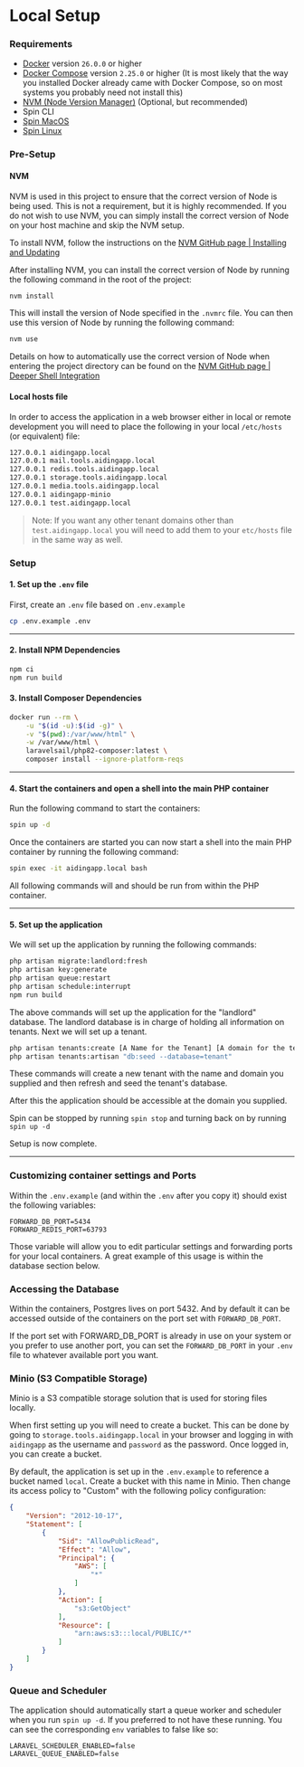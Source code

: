 # Local Setup

### Requirements
* [Docker](https://docs.docker.com/get-docker/) version `26.0.0` or higher
* [Docker Compose](https://docs.docker.com/compose/install/) version `2.25.0` or higher (It is most likely that the way you installed Docker already came with Docker Compose, so on most systems you probably need not install this)
* [NVM (Node Version Manager)](https://github.com/nvm-sh/nvm) (Optional, but recommended)
* Spin CLI
* [Spin MacOS](https://serversideup.net/open-source/spin/docs/installation/install-macos#install-docker-desktop)
* [Spin Linux](https://serversideup.net/open-source/spin/docs/installation/install-linux)

### Pre-Setup

#### NVM

NVM is used in this project to ensure that the correct version of Node is being used. This is not a requirement, but it is highly recommended. If you do not wish to use NVM, you can simply install the correct version of Node on your host machine and skip the NVM setup.

To install NVM, follow the instructions on the [NVM GitHub page | Installing and Updating](https://github.com/nvm-sh/nvm#installing-and-updating)

After installing NVM, you can install the correct version of Node by running the following command in the root of the project:

```bash
nvm install
```

This will install the version of Node specified in the `.nvmrc` file. You can then use this version of Node by running the following command:

```bash
nvm use
```

Details on how to automatically use the correct version of Node when entering the project directory can be found on the [NVM GitHub page | Deeper Shell Integration](https://github.com/nvm-sh/nvm#deeper-shell-integration)

#### Local hosts file

In order to access the application in a web browser either in local or remote development you will need to place the following in your local `/etc/hosts` (or equivalent) file:

```bash
127.0.0.1 aidingapp.local
127.0.0.1 mail.tools.aidingapp.local
127.0.0.1 redis.tools.aidingapp.local
127.0.0.1 storage.tools.aidingapp.local
127.0.0.1 media.tools.aidingapp.local
127.0.0.1 aidingapp-minio
127.0.0.1 test.aidingapp.local
```

> Note: If you want any other tenant domains other than `test.aidingapp.local` you will need to add them to your `etc/hosts` file in the same way as well.

### Setup

#### 1. Set up the `.env` file
First, create an `.env` file based on `.env.example`
```bash
cp .env.example .env
```

---

#### 2. Install NPM Dependencies

```bash
npm ci
npm run build
```

#### 3. Install Composer Dependencies

```bash
docker run --rm \
    -u "$(id -u):$(id -g)" \
    -v "$(pwd):/var/www/html" \
    -w /var/www/html \
    laravelsail/php82-composer:latest \
    composer install --ignore-platform-reqs
```

---

#### 4. Start the containers and open a shell into the main PHP container

Run the following command to start the containers:

```bash
spin up -d
```

Once the containers are started you can now start a shell into the main PHP container by running the following command:

```bash
spin exec -it aidingapp.local bash
```

All following commands will and should be run from within the PHP container.

---

#### 5. Set up the application

We will set up the application by running the following commands:
```bash
php artisan migrate:landlord:fresh
php artisan key:generate
php artisan queue:restart
php artisan schedule:interrupt
npm run build
```

The above commands will set up the application for the "landlord" database. The landlord database is in charge of holding all information on tenants. Next we will set up a tenant.

```bash
php artisan tenants:create [A Name for the Tenant] [A domain for the tenant]
php artisan tenants:artisan "db:seed --database=tenant"
```

These commands will create a new tenant with the name and domain you supplied and then refresh and seed the tenant's database.

After this the application should be accessible at the domain you supplied.

Spin can be stopped by running `spin stop` and turning back on by running `spin up -d`

Setup is now complete.

---

### Customizing container settings and Ports

Within the `.env.example` (and within the `.env` after you copy it) should exist the following variables:

```dotenv
FORWARD_DB_PORT=5434
FORWARD_REDIS_PORT=63793
```

Those variable will allow you to edit particular settings and forwarding ports for your local containers. A great example of this usage is within the database section below.

### Accessing the Database
Within the containers, Postgres lives on port 5432. And by default it can be accessed outside of the containers on the port set with `FORWARD_DB_PORT`.

If the port set with FORWARD_DB_PORT is already in use on your system or you prefer to use another port,
you can set the `FORWARD_DB_PORT` in your `.env` file to whatever available port you want.

### Minio (S3 Compatible Storage)
Minio is a S3 compatible storage solution that is used for storing files locally.

When first setting up you will need to create a bucket. This can be done by going to `storage.tools.aidingapp.local` in your browser and logging in with `aidingapp` as the username and `password` as the password. Once logged in, you can create a bucket.

By default, the application is set up in the `.env.example` to reference a bucket named `local`. Create a bucket with this name in Minio. Then change its access policy to "Custom" with the following policy configuration:

```json
{
    "Version": "2012-10-17",
    "Statement": [
        {
            "Sid": "AllowPublicRead",
            "Effect": "Allow",
            "Principal": {
                "AWS": [
                    "*"
                ]
            },
            "Action": [
                "s3:GetObject"
            ],
            "Resource": [
                "arn:aws:s3:::local/PUBLIC/*"
            ]
        }
    ]
}
```

### Queue and Scheduler

The application should automatically start a queue worker and scheduler when you run `spin up -d`. If you preferred to not have these running. You can see the corresponding `env` variables to false like so:

```dotenv
LARAVEL_SCHEDULER_ENABLED=false
LARAVEL_QUEUE_ENABLED=false
```

